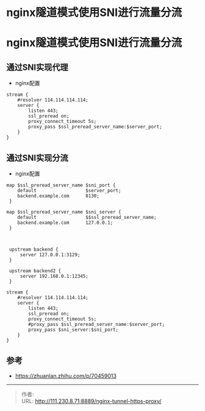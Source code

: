 # nginx隧道模式使用SNI进行流量分流


<!--more-->
# nginx隧道模式使用SNI进行流量分流
## 通过SNI实现代理
- nginx配置
```nginx
stream {
    #resolver 114.114.114.114;
    server {
        listen 443;
        ssl_preread on;
        proxy_connect_timeout 5s;
        proxy_pass $ssl_preread_server_name:$server_port;
    }
}

```

## 通过SNI实现分流
- nginx配置
```nginx
map $ssl_preread_server_name $sni_port {
    default                  $server_port;
    backend.example.com      8130;
 }

map $ssl_preread_server_name $sni_server {
    default                  $$ssl_preread_server_name;
    backend.example.com      127.0.0.1;
 }



 upstream backend {
     server 127.0.0.1:3129;
 }

 upstream backend2 {
     server 192.168.0.1:12345;
 }

stream {
    #resolver 114.114.114.114;
    server {
        listen 443;
        ssl_preread on;
        proxy_connect_timeout 5s;
        #proxy_pass $ssl_preread_server_name:$server_port;
        proxy_pass $sni_server:$sni_port;
    }
}

```

## 参考
- https://zhuanlan.zhihu.com/p/70459013


---

> 作者:   
> URL: http://111.230.8.71:8889/nginx-tunnel-https-proxy/  

